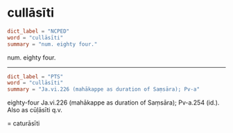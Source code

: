 # cullāsīti

``` toml
dict_label = "NCPED"
word = "cullāsīti"
summary = "num. eighty four."
```

num. eighty four.

--------------------

``` toml
dict_label = "PTS"
word = "cullāsīti"
summary = "Ja.vi.226 (mahākappe as duration of Saṃsāra); Pv-a"
```

eighty\-four Ja.vi.226 (mahākappe as duration of Saṃsāra); Pv\-a.254 (id.). Also as cūḷāsīti q.v.

= caturāsīti

